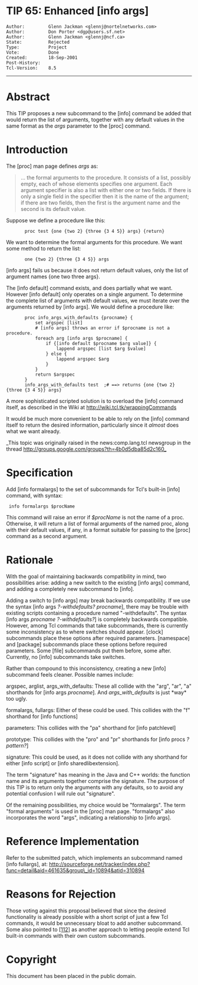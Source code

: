 # TIP 65: Enhanced [info args]
	Author:         Glenn Jackman <glennj@nortelnetworks.com>
	Author:         Don Porter <dgp@users.sf.net>
	Author:         Glenn Jackman <glennj@ncf.ca>
	State:          Rejected
	Type:           Project
	Vote:           Done
	Created:        18-Sep-2001
	Post-History:   
	Tcl-Version:    8.5
-----

# Abstract

This TIP proposes a new subcommand to the [info] command be added
that would return the list of arguments, together with any default
values in the same format as the _args_ parameter to the [proc]
command.

# Introduction

The [proc] man page defines _args_ as:

  > ... the formal arguments to the procedure.  It consists of a list,
    possibly empty, each of whose elements specifies one argument.
    Each argument specifier is also a list with either one or two
    fields.  If there is only a single field in the specifier then it
    is the name of the argument; if there are two fields, then the
    first is the argument name and the second is its default value.

Suppose we define a procedure like this:

	       proc test {one {two 2} {three {3 4 5}} args} {return}

We want to determine the formal arguments for this procedure.  We want
some method to return the list:

	       one {two 2} {three {3 4 5}} args

[info args] fails us because it does not return default values, only
the list of argument names \{one two three args\}.

The [info default] command exists, and does partially what we want.
However [info default] only operates on a single argument.  To
determine the complete list of arguments with default values, we must
iterate over the arguments returned by [info args].  We would define
a procedure like:

	       proc info_args_with_defaults {procname} {
	           set argspec [list]
	           # [info args] throws an error if $procname is not a procedure.
	           foreach arg [info args $procname] {
	               if {[info default $procname $arg value]} {
	                   lappend argspec [list $arg $value]
	               } else {
	                   lappend argspec $arg
	               }
	           }
	           return $argspec
	       }
	       info_args_with_defaults test  ;# ==> returns {one {two 2} {three {3 4 5}} args}

A more sophisticated scripted solution is to overload the [info]
command itself, as described in the Wiki at
<http://wiki.tcl.tk/wrappingCommands>

It would be much more convenient to be able to rely on the [info]
command itself to return the desired information, particularly since
it _almost_ does what we want already.

_This topic was originally raised in the news:comp.lang.tcl newsgroup
in the thread <http://groups.google.com/groups?th=4b0d5dba85d2c160_>

# Specification

Add [info formalargs] to the set of subcommands for
Tcl's built-in [info] command, with syntax:

	 info formalargs $procName

This command will raise an error if _$procName_ is not the
name of a proc.  Otherwise, it will return a list of formal
arguments of the named proc, along with their default values,
if any, in a format suitable for passing to the [proc] command
as a second argument.

# Rationale

With the goal of maintaining backwards compatibility in mind, two
possibilities arise: adding a new switch to the existing [info args]
command, and adding a completely new subcommand to [info].

Adding a switch to [info args] may break backwards compatibility.
If we use the syntax [info args _?-withdefaults? procname_], there
may be trouble with existing scripts containing a procedure named
"-withdefaults".  The syntax [info args _procname
?-withdefaults?_] is completely backwards compatible.  However,
among Tcl commands that take subcommands, there is currently some
inconsistency as to where switches should appear.  [clock]
subcommands place these options after required parameters.
[namespace] and [package] subcommands place these options before
required parameters.  Some [file] subcommands put them before, some
after.  Currently, no [info] subcommands take switches.

Rather than compound to this inconsistency, creating a new [info]
subcommand feels cleaner.  Possible names include:

 argspec, arglist, args\_with\_defaults:	These all collide with the
    "arg", "ar", "a" shorthands for [info args _procname_].  And
    _args\_with\_defaults_ is just \*way\* too ugly.

 formalargs, fullargs:	Either of these could be used.  This collides
    with the "f" shorthand for [info functions]

 parameters:	This collides with the "pa" shorthand for [info
    patchlevel]

 prototype:	This collides with the "pro" and "pr" shorthands for
    [info procs _?pattern?_]

 signature:	This could be used, as it does not collide with any
    shorthand for either [info script] or [info sharedlibextension].

The term "signature" has meaning in the Java and C\+\+ worlds: the
function name and its arguments together comprise the signature.  The
purpose of this TIP is to return only the arguments with any defaults,
so to avoid any potential confusion I will rule out "signature".

Of the remaining possibilities, my choice would be "formalargs".  The
term "formal arguments" is used in the [proc] man page.
"formalargs" also incorporates the word "args", indicating a
relationship to [info args].

# Reference Implementation

Refer to the submitted patch, which implements an subcommand named
[info fullargs], at:
<http://sourceforge.net/tracker/index.php?func=detail&aid=461635&group\_id=10894&atid=310894>

# Reasons for Rejection

Those voting against this proposal believed that since the desired
functionality is already possible with a short script of just a few
Tcl commands, it would be unnecessary bloat to add another subcommand.
Some also pointed to [[112]](112.md) as another approach to letting people extend
Tcl built-in commands with their own custom subcommands.

# Copyright

This document has been placed in the public domain.

